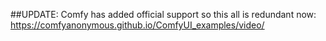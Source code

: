 ##UPDATE: Comfy has added official support so this all is redundant now: https://comfyanonymous.github.io/ComfyUI_examples/video/

